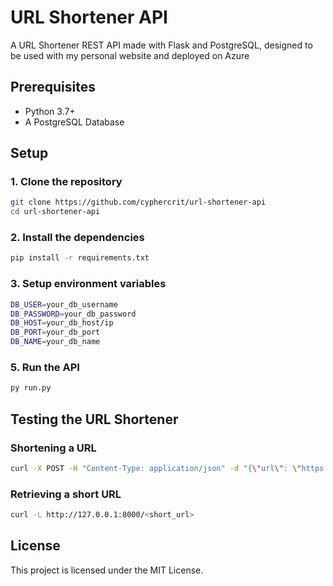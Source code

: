 # URL Shortener API
A URL Shortener REST API made with Flask and PostgreSQL, designed to be used with my personal website and deployed on Azure

## Prerequisites

- Python 3.7+
- A PostgreSQL Database

## Setup

### 1. Clone the repository

```sh
git clone https://github.com/cyphercrit/url-shortener-api
cd url-shortener-api
```

### 2. Install the dependencies

```sh
pip install -r requirements.txt
```

### 3. Setup environment variables

```sh
DB_USER=your_db_username
DB_PASSWORD=your_db_password
DB_HOST=your_db_host/ip
DB_PORT=your_db_port
DB_NAME=your_db_name
```

### 5. Run the API
```sh
py run.py
```

## Testing the URL Shortener

### Shortening a URL
```sh
curl -X POST -H "Content-Type: application/json" -d "{\"url\": \"https://www.example.com\"}" http://127.0.0.1:8000/shorten
```

### Retrieving a short URL
```sh
curl -L http://127.0.0.1:8000/<short_url>
```

## License
This project is licensed under the MIT License.



